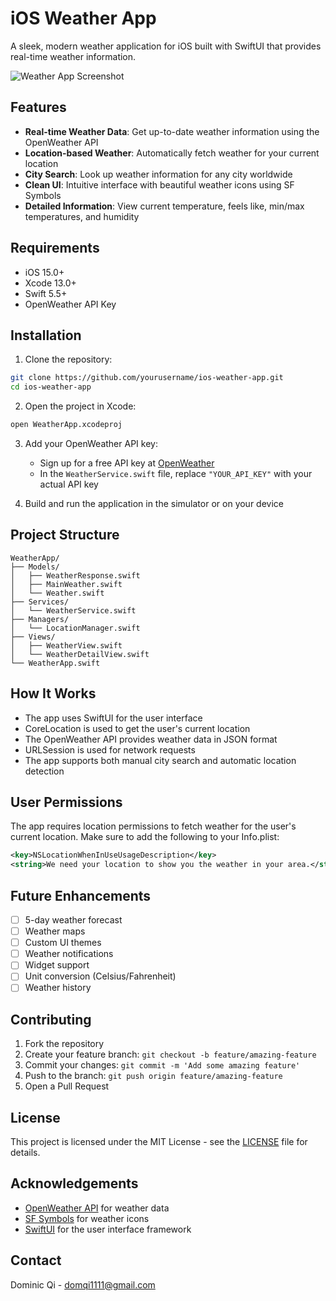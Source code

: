 # iOS Weather App

A sleek, modern weather application for iOS built with SwiftUI that provides real-time weather information.

![Weather App Screenshot](![image](https://github.com/user-attachments/assets/6fda7692-d3b8-47eb-bd3d-ecb4472e39f7)
)

## Features

- **Real-time Weather Data**: Get up-to-date weather information using the OpenWeather API
- **Location-based Weather**: Automatically fetch weather for your current location
- **City Search**: Look up weather information for any city worldwide
- **Clean UI**: Intuitive interface with beautiful weather icons using SF Symbols
- **Detailed Information**: View current temperature, feels like, min/max temperatures, and humidity

## Requirements

- iOS 15.0+
- Xcode 13.0+
- Swift 5.5+
- OpenWeather API Key

## Installation

1. Clone the repository:
```bash
git clone https://github.com/yourusername/ios-weather-app.git
cd ios-weather-app
```

2. Open the project in Xcode:
```bash
open WeatherApp.xcodeproj
```

3. Add your OpenWeather API key:
   - Sign up for a free API key at [OpenWeather](https://openweathermap.org/api)
   - In the `WeatherService.swift` file, replace `"YOUR_API_KEY"` with your actual API key

4. Build and run the application in the simulator or on your device

## Project Structure

```
WeatherApp/
├── Models/
│   ├── WeatherResponse.swift
│   ├── MainWeather.swift
│   └── Weather.swift
├── Services/
│   └── WeatherService.swift
├── Managers/
│   └── LocationManager.swift
├── Views/
│   ├── WeatherView.swift
│   └── WeatherDetailView.swift
└── WeatherApp.swift
```

## How It Works

- The app uses SwiftUI for the user interface
- CoreLocation is used to get the user's current location
- The OpenWeather API provides weather data in JSON format
- URLSession is used for network requests
- The app supports both manual city search and automatic location detection

## User Permissions

The app requires location permissions to fetch weather for the user's current location. Make sure to add the following to your Info.plist:

```xml
<key>NSLocationWhenInUseUsageDescription</key>
<string>We need your location to show you the weather in your area.</string>
```

## Future Enhancements

- [ ] 5-day weather forecast
- [ ] Weather maps
- [ ] Custom UI themes
- [ ] Weather notifications
- [ ] Widget support
- [ ] Unit conversion (Celsius/Fahrenheit)
- [ ] Weather history

## Contributing

1. Fork the repository
2. Create your feature branch: `git checkout -b feature/amazing-feature`
3. Commit your changes: `git commit -m 'Add some amazing feature'`
4. Push to the branch: `git push origin feature/amazing-feature`
5. Open a Pull Request

## License

This project is licensed under the MIT License - see the [LICENSE](LICENSE) file for details.

## Acknowledgements

- [OpenWeather API](https://openweathermap.org/api) for weather data
- [SF Symbols](https://developer.apple.com/sf-symbols/) for weather icons
- [SwiftUI](https://developer.apple.com/xcode/swiftui/) for the user interface framework

## Contact

Dominic Qi - domqi1111@gmail.com
